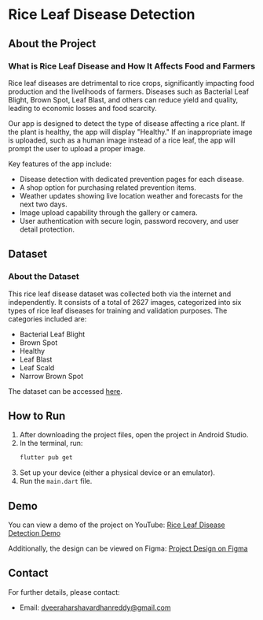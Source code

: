# Rice Leaf Disease Detection

## About the Project

### What is Rice Leaf Disease and How It Affects Food and Farmers
Rice leaf diseases are detrimental to rice crops, significantly impacting food production and the livelihoods of farmers. Diseases such as Bacterial Leaf Blight, Brown Spot, Leaf Blast, and others can reduce yield and quality, leading to economic losses and food scarcity.

Our app is designed to detect the type of disease affecting a rice plant. If the plant is healthy, the app will display "Healthy." If an inappropriate image is uploaded, such as a human image instead of a rice leaf, the app will prompt the user to upload a proper image. 

Key features of the app include:
- Disease detection with dedicated prevention pages for each disease.
- A shop option for purchasing related prevention items.
- Weather updates showing live location weather and forecasts for the next two days.
- Image upload capability through the gallery or camera.
- User authentication with secure login, password recovery, and user detail protection.

## Dataset

### About the Dataset
This rice leaf disease dataset was collected both via the internet and independently. It consists of a total of 2627 images, categorized into six types of rice leaf diseases for training and validation purposes. The categories included are:

- Bacterial Leaf Blight
- Brown Spot
- Healthy
- Leaf Blast
- Leaf Scald
- Narrow Brown Spot

The dataset can be accessed [here](https://www.kaggle.com/datasets/dedeikhsandwisaputra/rice-leafs-disease-dataset).

## How to Run

1. After downloading the project files, open the project in Android Studio.
2. In the terminal, run:
   ```sh
   flutter pub get
   ```
3. Set up your device (either a physical device or an emulator).
4. Run the `main.dart` file.

## Demo

You can view a demo of the project on YouTube: [Rice Leaf Disease Detection Demo](https://www.youtube.com/watch?v=9afoKr3kxwY)

Additionally, the design can be viewed on Figma: [Project Design on Figma](https://www.figma.com/design/dwWthAT8fqvTKPdQqCzO5K/Project-3?node-id=0-1)

## Contact

For further details, please contact:
- Email: dveeraharshavardhanreddy@gmail.com

